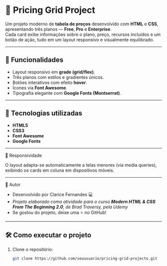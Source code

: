 # 💸 Pricing Grid Project

Um projeto moderno de **tabela de preços** desenvolvido com **HTML** e **CSS**, apresentando três planos — **Free**, **Pro** e **Enterprise**.  
Cada card exibe informações sobre o plano, preço, recursos incluídos e um botão de ação, tudo em um layout responsivo e visualmente equilibrado.

---

## 🚀 Funcionalidades

- Layout responsivo em **grade (grid/flex)**.  
- Três planos com estilos e gradientes únicos.  
- Botões interativos com efeito **hover**.  
- Ícones via **Font Awesome**.  
- Tipografia elegante com **Google Fonts (Montserrat)**.  

---

## 🧠 Tecnologias utilizadas

- **HTML5**
- **CSS3**
- **Font Awesome**
- **Google Fonts**

---

📱 Responsividade

O layout adapta-se automaticamente a telas menores (via media queries), exibindo os cards em coluna em dispositivos móveis.

---

👤 Autor

- Desenvolvido por Clarice Fernandes 💻
- *Projeto elaborado como atividade para o curso **Modern HTML & CSS From The Beginning 2.0**, de Brad Traversy, pela Udemy*
- Se gostou do projeto, deixe uma ⭐ no GitHub!

---

## 🛠️ Como executar o projeto

1. Clone o repositório:
   ```bash
   git clone https://github.com/seuusuario/pricing-grid-projecto.git
